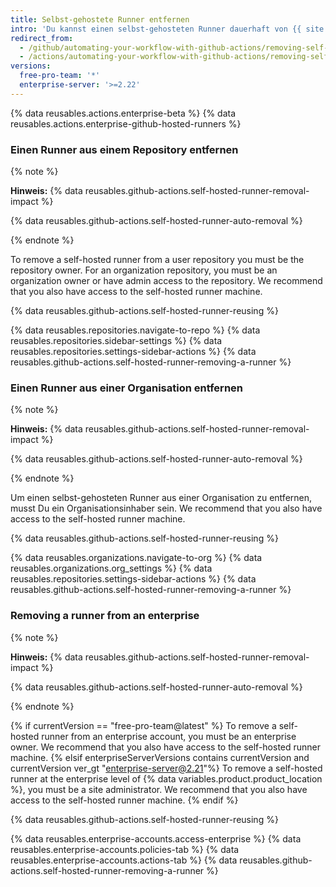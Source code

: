 ```yaml
---
title: Selbst-gehostete Runner entfernen
intro: 'Du kannst einen selbst-gehosteten Runner dauerhaft von {{ site.data.variables.product.prodname_actions }} entfernen.'
redirect_from:
  - /github/automating-your-workflow-with-github-actions/removing-self-hosted-runners
  - /actions/automating-your-workflow-with-github-actions/removing-self-hosted-runners
versions:
  free-pro-team: '*'
  enterprise-server: '>=2.22'
---
```


{% data reusables.actions.enterprise-beta %}
{% data reusables.actions.enterprise-github-hosted-runners %}

### Einen Runner aus einem Repository entfernen

{% note %}

**Hinweis:** {% data reusables.github-actions.self-hosted-runner-removal-impact %}

{% data reusables.github-actions.self-hosted-runner-auto-removal %}

{% endnote %}

To remove a self-hosted runner from a user repository you must be the repository owner. For an organization repository, you must be an organization owner or have admin access to the repository. We recommend that you also have access to the self-hosted runner machine.

{% data reusables.github-actions.self-hosted-runner-reusing %}

{% data reusables.repositories.navigate-to-repo %}
{% data reusables.repositories.sidebar-settings %}
{% data reusables.repositories.settings-sidebar-actions %}
{% data reusables.github-actions.self-hosted-runner-removing-a-runner %}

### Einen Runner aus einer Organisation entfernen

{% note %}

**Hinweis:** {% data reusables.github-actions.self-hosted-runner-removal-impact %}

{% data reusables.github-actions.self-hosted-runner-auto-removal %}

{% endnote %}

Um einen selbst-gehosteten Runner aus einer Organisation zu entfernen, musst Du ein Organisationsinhaber sein. We recommend that you also have access to the self-hosted runner machine.

{% data reusables.github-actions.self-hosted-runner-reusing %}

{% data reusables.organizations.navigate-to-org %}
{% data reusables.organizations.org_settings %}
{% data reusables.repositories.settings-sidebar-actions %}
{% data reusables.github-actions.self-hosted-runner-removing-a-runner %}

### Removing a runner from an enterprise

{% note %}

**Hinweis:** {% data reusables.github-actions.self-hosted-runner-removal-impact %}

{% data reusables.github-actions.self-hosted-runner-auto-removal %}

{% endnote %}

{% if currentVersion == "free-pro-team@latest" %}
To remove a self-hosted runner from an enterprise account, you must be an enterprise owner. We recommend that you also have access to the self-hosted runner machine.
{% elsif enterpriseServerVersions contains currentVersion and currentVersion ver_gt "enterprise-server@2.21"%}
To remove a self-hosted runner at the enterprise level of
{% data variables.product.product_location %}, you must be a site administrator. We recommend that you also have access to the self-hosted runner machine.
{% endif %}

{% data reusables.github-actions.self-hosted-runner-reusing %}


{% data reusables.enterprise-accounts.access-enterprise %}
{% data reusables.enterprise-accounts.policies-tab %}
{% data reusables.enterprise-accounts.actions-tab %}
{% data reusables.github-actions.self-hosted-runner-removing-a-runner %}
